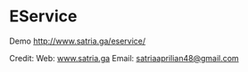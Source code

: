 # EService

Demo http://www.satria.ga/eservice/

Credit: 
Web: www.satria.ga
Email: satriaaprilian48@gmail.com

